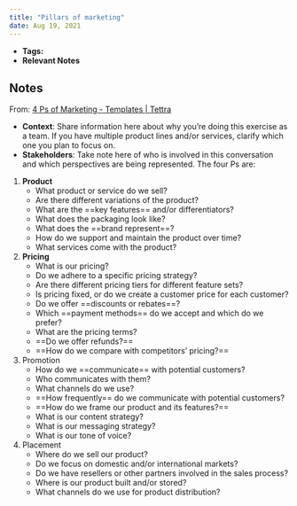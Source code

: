 ```yaml
---
title: "Pillars of marketing"
date: Aug 19, 2021
---
```


- **Tags:**
- **Relevant Notes**

## Notes
From: [4 Ps of Marketing - Templates | Tettra](https://tettra.com/templates/marketing/4-ps-of-marketing-example/#)
- **Context**: Share information here about why you’re doing this exercise as a team. If you have multiple product lines and/or services, clarify which one you plan to focus on.
- **Stakeholders**: Take note here of who is involved in this conversation and which perspectives are being represented.
The four Ps are:

1. **Product**
	- What product or service do we sell?
	- Are there different variations of the product?
	- What are the ==key features== and/or differentiators?
	- What does the packaging look like?
	- What does the ==brand represent==?
	- How do we support and maintain the product over time?
	- What services come with the product?
2. **Pricing**
	- What is our pricing?
	- Do we adhere to a specific pricing strategy?
	- Are there different pricing tiers for different feature sets?
	- Is pricing fixed, or do we create a customer price for each customer?
	- Do we offer ==discounts or rebates==?
	- Which ==payment methods== do we accept and which do we prefer?
	- What are the pricing terms?
	- ==Do we offer refunds?==
	- ==How do we compare with competitors’ pricing?==
3. Promotion
	- How do we ==communicate== with potential customers?
	- Who communicates with them?
	- What channels do we use?
	- ==How frequently== do we communicate with potential customers?
	- ==How do we frame our product and its features?==
	- What is our content strategy?
	- What is our messaging strategy?
	- What is our tone of voice?
4. Placement
	- Where do we sell our product?
	- Do we focus on domestic and/or international markets?
	- Do we have resellers or other partners involved in the sales process?
	- Where is our product built and/or stored?
	- What channels do we use for product distribution?